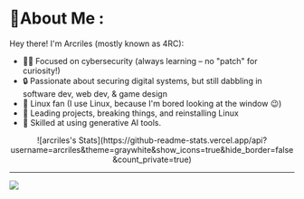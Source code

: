 <div align="center">


</div>

# 💫About Me :

Hey there! I'm Arcriles (mostly known as 4RC):

- 👨‍💻 Focused on cybersecurity (always learning – no "patch" for curiosity!)
- 🔒 Passionate about securing digital systems, but still dabbling in software dev, web dev, & game design
- 🐧 Linux fan (I use Linux, because I'm bored looking at the window 😉)
- 🚀 Leading projects, breaking things, and reinstalling Linux
- 🤖 Skilled at using generative AI tools.



<center>
![arcriles's Stats](https://github-readme-stats.vercel.app/api?username=arcriles&theme=graywhite&show_icons=true&hide_border=false&count_private=true)
</center>

---

[![](https://visitcount.itsvg.in/api?id=arcriles&icon=0&color=12)](https://visitcount.itsvg.in)
